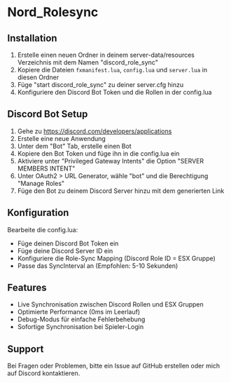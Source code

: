 # Nord_Rolesync
## Installation
1. Erstelle einen neuen Ordner in deinem server-data/resources Verzeichnis mit dem Namen "discord_role_sync"
2. Kopiere die Dateien `fxmanifest.lua`, `config.lua` und `server.lua` in diesen Ordner
3. Füge "start discord_role_sync" zu deiner server.cfg hinzu
4. Konfiguriere den Discord Bot Token und die Rollen in der config.lua

## Discord Bot Setup
1. Gehe zu https://discord.com/developers/applications
2. Erstelle eine neue Anwendung
3. Unter dem "Bot" Tab, erstelle einen Bot
4. Kopiere den Bot Token und füge ihn in die config.lua ein
5. Aktiviere unter "Privileged Gateway Intents" die Option "SERVER MEMBERS INTENT"
6. Unter OAuth2 > URL Generator, wähle "bot" und die Berechtigung "Manage Roles"
7. Füge den Bot zu deinem Discord Server hinzu mit dem generierten Link

## Konfiguration
Bearbeite die config.lua:
- Füge deinen Discord Bot Token ein
- Füge deine Discord Server ID ein
- Konfiguriere die Role-Sync Mapping (Discord Role ID = ESX Gruppe)
- Passe das SyncInterval an (Empfohlen: 5-10 Sekunden)

## Features
- Live Synchronisation zwischen Discord Rollen und ESX Gruppen
- Optimierte Performance (0ms im Leerlauf)
- Debug-Modus für einfache Fehlerbehebung
- Sofortige Synchronisation bei Spieler-Login

## Support
Bei Fragen oder Problemen, bitte ein Issue auf GitHub erstellen oder mich auf Discord kontaktieren.

